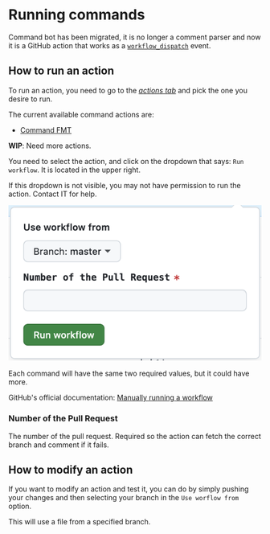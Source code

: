 # Running commands

Command bot has been migrated, it is no longer a comment parser and now it is a GitHub action that works as a [`workflow_dispatch`](https://docs.github.com/en/actions/using-workflows/events-that-trigger-workflows#workflow_dispatch) event.

## How to run an action

To run an action, you need to go to the [_actions tab_](https://github.com/paritytech/polkadot-sdk/actions) and pick the one you desire to run.

The current available command actions are:

- [Command FMT](https://github.com/paritytech/polkadot-sdk/actions/workflows/command-fmt.yml)

**WIP**: Need more actions.

You need to select the action, and click on the dropdown that says: `Run workflow`. It is located in the upper right.

If this dropdown is not visible, you may not have permission to run the action. Contact IT for help.

![command screenshot](command-screnshot.png)

Each command will have the same two required values, but it could have more.

GitHub's official documentation: [Manually running a workflow](https://docs.github.com/en/actions/using-workflows/manually-running-a-workflow)

### Number of the Pull Request

The number of the pull request. Required so the action can fetch the correct branch and comment if it fails.

## How to modify an action

If you want to modify an action and test it, you can do by simply pushing your changes and then selecting your branch in the `Use worflow from` option.

This will use a file from a specified branch.

